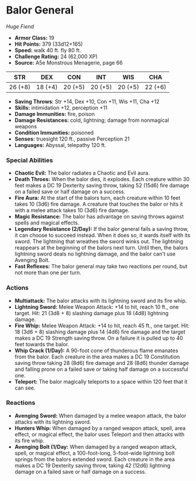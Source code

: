 # Balor General

*Huge* *Fiend*

- **Armor Class:** 19
- **Hit Points:** 379 (33d12+165)
- **Speed:** walk 40 ft. fly 80 ft.
- **Challenge Rating:** 24 (62,000 XP)
- **Source:** A5e Monstrous Menagerie, page 66

| STR | DEX | CON | INT | WIS | CHA |
| --- | --- | --- | --- | --- | --- |
| 26 (+8) | 18 (+4) | 20 (+5) | 20 (+5) | 20 (+5) | 22 (+6) |

- **Saving Throws**: Str +14, Dex +10, Con +11, Wis +11, Cha +12
- **Skills:** intimidation +12, perception +11
- **Damage Immunities:** fire, poison
- **Damage Resistances:** cold, lightning; damage from nonmagical weapons
- **Condition Immunities:** poisoned
- **Senses:** truesight 120 ft., passive Perception 21
- **Languages:** Abyssal, telepathy 120 ft.

### Special Abilities

- **Chaotic Evil:** The balor radiates a Chaotic and Evil aura.
- **Death Throes:** When the balor dies, it explodes. Each creature within 30 feet makes a DC 19 Dexterity saving throw, taking 52 (15d6) fire damage on a failed save or half damage on a success.
- **Fire Aura:** At the start of the balors turn, each creature within 10 feet takes 10 (3d6) fire damage. A creature that touches the balor or hits it with a melee attack takes 10 (3d6) fire damage.
- **Magic Resistance:** The balor has advantage on saving throws against spells and magical effects.
- **Legendary Resistance (2/Day):** If the balor general fails a saving throw, it can choose to succeed instead. When it does so, it wards itself with its sword. The lightning that wreathes the sword winks out. The lightning reappears at the beginning of the balors next turn. Until then, the balors lightning sword deals no lightning damage, and the balor can't use Avenging Bolt.
- **Fast Reflexes:** The balor general may take two reactions per round, but not more than one per turn.

### Actions

- **Multiattack:** The balor attacks with its lightning sword and its fire whip.
- **Lightning Sword:** Melee Weapon Attack: +14 to hit, reach 10 ft., one target. Hit: 21 (3d8 + 8) slashing damage plus 18 (4d8) lightning damage.
- **Fire Whip:** Melee Weapon Attack: +14 to hit, reach 45 ft., one target. Hit: 18 (3d6 + 8) slashing damage plus 14 (4d6) fire damage  and the target makes a DC 19 Strength saving throw. On a failure  it is pulled up to 40 feet towards the balor.
- **Whip Crack (1/Day):** A 90-foot cone of thunderous flame emanates from the balor. Each creature in the area makes a DC 19 Constitution saving throw  taking 28 (8d6) fire damage and 28 (8d6) thunder damage and falling prone on a failed save or taking half damage on a successful one.
- **Teleport:** The balor magically teleports to a space within 120 feet that it can see.

### Reactions

- **Avenging Sword:** When damaged by a melee weapon attack, the balor attacks with its lightning sword.
- **Hunters Whip:** When damaged by a ranged weapon attack, spell, area effect, or magical effect, the balor uses Teleport and then attacks with its fire whip.
- **Avenging Bolt (1/Day:** When damaged by a ranged weapon attack, spell, or magical effect, a 100-foot-long, 5-foot-wide lightning bolt springs from the balors extended sword. Each creature in the area makes a DC 19 Dexterity saving throw, taking 42 (12d6) lightning damage on a failed save or half damage on a success.


